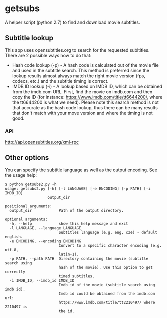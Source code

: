 # getsubs

A helper script (python 2.7) to find and download movie subtitles.

## Subtitle lookup

This app uses opensubtitles.org to search for the requested subltitles. There are 2 possible ways how to do that:

- Hash code lookup (-p) - A hash code is calculated out of the movie file and used in the subtitle search. This method
  is preferred since the lookup results almost always match the right movie version (fps, codecs, etc.) and the subtitle
  timing is correct.
- IMDB ID lookup (-i) - A lookup based on IMDB ID, which can be obtained from the imdb.com URL. First, find the movie on
  imdb.com and then copy the ID (for instance: https://www.imdb.com/title/tt6644200/, where the tt6644200 is what we
  need). Please note this search method is not that accurate as the hash code lookup, thus there can be many results
  that don't match with your move version and where the timing is not good.

### API

http://api.opensubtitles.org/xml-rpc

## Other options

You can specify the subtitle language as well as the output encoding. See the usage help:

```
$ python getsubs2.py -h
usage: getsubs2.py [-h] [-l LANGUAGE] [-e ENCODING] [-p PATH] [-i IMDB_ID]
                   output_dir

positional arguments:
  output_dir            Path of the output directory.

optional arguments:
  -h, --help            show this help message and exit
  -l LANGUAGE, --language LANGUAGE
                        Subtitles language (e.g. eng, cze) - default english.
  -e ENCODING, --encoding ENCODING
                        Convert to a specific character encoding (e.g. utf-8,
                        latin-1).
  -p PATH, --path PATH  Directory containing the movie (subtitle search using
                        hash of the movie). Use this option to get correctly
                        timed subtitles.
  -i IMDB_ID, --imdb_id IMDB_ID
                        Imdb id of the movie (subtitle search using imdb id).
                        Imdb id could be obtained from the imdb.com url:
                        https://www.imdb.com/title/tt2210497/ where 2210497 is
                        the id.
```


